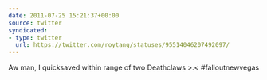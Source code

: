 ```yaml
---
date: 2011-07-25 15:21:37+00:00
source: twitter
syndicated:
- type: twitter
  url: https://twitter.com/roytang/statuses/95514046207492097/
---
```


Aw man, I quicksaved within range of two Deathclaws &gt;.&lt; #falloutnewvegas